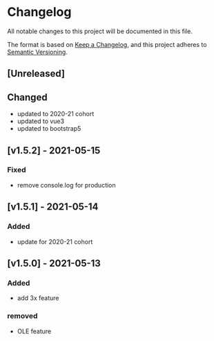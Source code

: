 # Changelog

All notable changes to this project will be documented in this file.

The format is based on [Keep a Changelog](https://keepachangelog.com/en/1.0.0/),
and this project adheres to [Semantic Versioning](https://semver.org/spec/v2.0.0.html).

## [Unreleased]

## Changed

- updated to 2020-21 cohort
- updated to vue3
- updated to bootstrap5

## [v1.5.2] - 2021-05-15

### Fixed

- remove console.log for production

## [v1.5.1] - 2021-05-14

### Added

- update for 2020-21 cohort

## [v1.5.0] - 2021-05-13

### Added

- add 3x feature

### removed

- OLE feature
